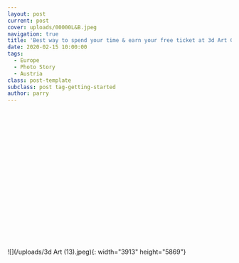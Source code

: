 ```yaml
---
layout: post
current: post
cover: uploads/00000L&B.jpeg
navigation: true
title: 'Best way to spend your time & earn your free ticket at 3d Art Gallery, Vienna.'
date: 2020-02-15 10:00:00
tags:
  - Europe
  - Photo Story
  - Austria
class: post-template
subclass: post tag-getting-started
author: parry
---
```


&nbsp;

&nbsp;

&nbsp;

&nbsp;

&nbsp;

&nbsp;

&nbsp;

&nbsp;

&nbsp;

&nbsp;

![](/uploads/3d Art &#40;13&#41;.jpeg){: width="3913" height="5869"}

&nbsp;

&nbsp;

&nbsp;

&nbsp;

&nbsp;